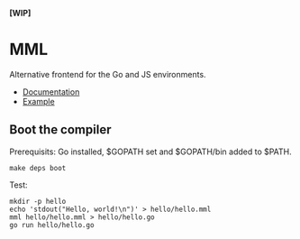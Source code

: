 **[WIP]**

# MML

Alternative frontend for the Go and JS environments.

- [Documentation](https://github.com/aryszka/mml/blob/master/manual.md)
- [Example](https://github.com/aryszka/mml/blob/master/main.mml)

## Boot the compiler

Prerequisits: Go installed, $GOPATH set and $GOPATH/bin added to $PATH.

```
make deps boot
```

Test:

```
mkdir -p hello
echo 'stdout("Hello, world!\n")' > hello/hello.mml
mml hello/hello.mml > hello/hello.go
go run hello/hello.go
```
